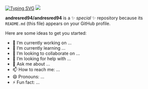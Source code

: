 [![Typing SVG](https://readme-typing-svg.demolab.com/?lines=Hola+soy+Andrés;Hello+I'm+Andrés)](https://git.io/typing-svg)
![](https://komarev.com/ghpvc/?username=your-github-username)

**andresred94/andresred94** is a ✨ _special_ ✨ repository because its `README.md` (this file) appears on your GitHub profile.

Here are some ideas to get you started:

- 🔭 I’m currently working on ...
- 🌱 I’m currently learning ...
- 👯 I’m looking to collaborate on ...
- 🤔 I’m looking for help with ...
- 💬 Ask me about ...
- 📫 How to reach me: ...
- 😄 Pronouns: ...
- ⚡ Fun fact: ...

